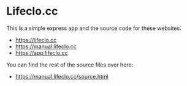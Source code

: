 # Lifeclo.cc

This is a simple express app and the source code for these websites.
- https://lifeclo.cc
- https://manual.lifeclo.cc
- https://app.lifeclo.cc

You can find the rest of the source files over here:
- https://manual.lifeclo.cc/source.html
